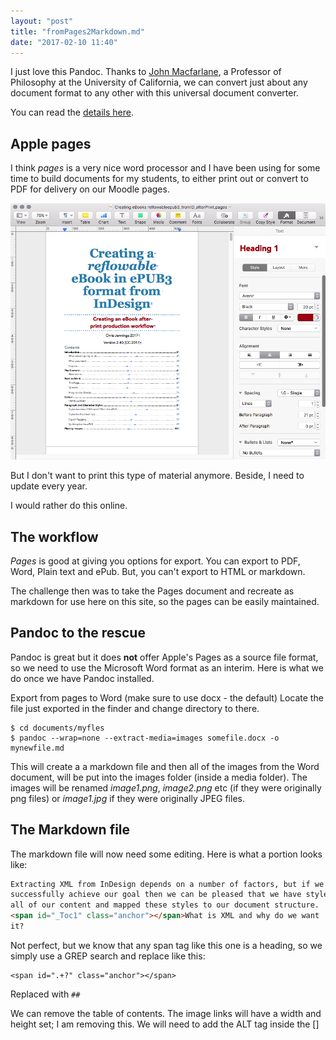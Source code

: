 ```yaml
---
layout: "post"
title: "fromPages2Markdown.md"
date: "2017-02-10 11:40"
---
```


I just love this Pandoc. Thanks to [John Macfarlane][d0fed9b6], a Professor of Philosophy at the University of California, we can convert just about any document format to any other with this universal document converter.

  [d0fed9b6]: http://johnmacfarlane.net/ "Read about John MacFarlane"

You can read the [details here][a4c2389d].

  [a4c2389d]: http://pandoc.org "Take a look at the details"

## Apple pages

I think _pages_ is a very nice word processor and I have been using for some time to build documents for my students, to either print out or convert to PDF for delivery on our Moodle pages.

[![Here is a sample from a Pages document.](/images/2017/02/pagessample.png)](/images/2017/02/pagessample.png)

But I don't want to print this type of material anymore. Beside, I need to update every year.

I would rather do this online.

## The workflow

_Pages_ is good at giving you options for export. You can export to PDF, Word, Plain text and ePub. But, you can't export to HTML or markdown.

The challenge then was to take the Pages document and recreate as markdown for use here on this site, so the pages can be easily maintained.

## Pandoc to the rescue

Pandoc is great but it does **not** offer Apple's Pages as a source file format, so we need to use the Microsoft Word format as an interim. Here is what we do once we have Pandoc installed.

Export from pages to Word (make sure to use docx - the default)
Locate the file just exported in the finder and change directory to there.

```terminal
$ cd documents/myfles
$ pandoc --wrap=none --extract-media=images somefile.docx -o mynewfile.md
```

This will create a a markdown file and then all of the images from the Word document, will be put into the images folder (inside a media folder). The images will be renamed _image1.png_, _image2.png_ etc (if they were originally png files) or _image1.jpg_ if they were originally JPEG files.

## The Markdown file
The markdown file will now need some editing. Here is what a portion looks like:

```markdown
Extracting XML from InDesign depends on a number of factors, but if we
successfully achieve our goal then we can be pleased that we have styled
all of our content and mapped these styles to our document structure.
<span id="_Toc1" class="anchor"></span>What is XML and why do we want
it?
```
Not perfect, but we know that any span tag like this one is a heading, so we simply use a GREP search and replace like this:

```grep
<span id=".+?" class="anchor"></span>
```
Replaced with `## `

We can remove the table of contents.
The image links will have a width and height set; I am removing this.
We will need to add the ALT tag inside the []
